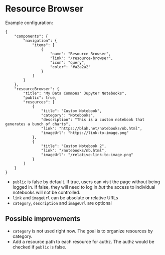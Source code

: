 # Resource Browser

Example configuration:

```
{
    "components": {
        "navigation": {
            "items": [
                {
                    "name": "Resource Browser",
                    "link": "/resource-browser",
                    "icon": "query",
                    "color": "#a2a2a2"
                }
            ]
        }
    },
    "resourceBrowser": {
        "title": "My Data Commons' Jupyter Notebooks",
        "public": true,
        "resources": [
            {
                "title": "Custom Notebook",
                "category": "Notebooks",
                "description": "This is a custom notebook that generates a bunch of charts",
                "link": "https://blah.net/notebooks/nb.html",
                "imageUrl": "https://link-to-image.png"
            },
            {
                "title": "Custom Notebook 2",
                "link": "/notebooks/nb.html",
                "imageUrl": "/relative-link-to-image.png"
            }
        ]
    }
}
```

- `public` is false by default. If true, users can visit the page without being logged in. If false, they will need to log in _but_ the access to individual notebooks will not be controlled.
- `link` and `imageUrl` can be absolute or relative URLs
- `category`, `description` and `imageUrl` are optional

## Possible improvements

- `category` is not used right now. The goal is to organize resources by category.
- Add a resource path to each resource for authz. The authz would be checked if `public` is false.
